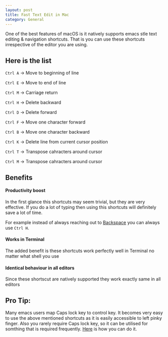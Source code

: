 ```yaml
---
layout: post
title: Fast Text Edit in Mac
category: General
---
```


One of the best features of macOS is it natively supports emacs stle text editing & navigation shortcuts. That is you can use these shortcuts irrespective of the editor you are using.

## Here is the list

`Ctrl A` -> Move to beginning of line

`Ctrl E` -> Move to end of line

`Ctrl M` -> Carriage return

`Ctrl H` -> Delete backward

`Ctrl D` -> Delete forward

`Ctrl F` -> Move one character forward

`Ctrl B` -> Move one character backward

`Ctrl K` -> Delete line from current cursor position

`Ctrl T` -> Transpose cahracters around cursor

`Ctrl M` -> Transpose cahracters around cursor


## Benefits

#### Productivity boost
In the first glance this shortcuts may seem trivial, but they are very effective.
If you do a lot of typing then using this shortcuts will definitely save a lot of time.

For example instead of always reaching out to [Backspace][1] you can always use `Ctrl H`.

#### Works in Terminal
The added benefit is these shortcuts work perfectly well in Terminal no matter what shell you use 

#### Identical behaviour in all editors
Since these shortscut are natively supported they work exactly same in all editors

## Pro Tip:
Many emacs users map Caps lock key  to control key. It becomes very easy to use the above mentioned shortcuts as it is easily accessible to left pinky finger. Also you rarely require Caps lock key, so it can be utilised for somthing that is required frequently. [Here][2] is how you can do it.

[1]: http://www.businessinsider.com/these-are-the-three-most-popular-keys-on-a-keyboard-2013-7?IR=T
[2]: http://teohm.com/blog/2012/04/08/mac-tips-use-caps-lock-as-control-key/
